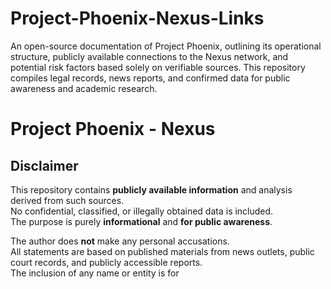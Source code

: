 # Project-Phoenix-Nexus-Links
An open-source documentation of Project Phoenix, outlining its operational structure, publicly available connections to the Nexus network, and potential risk factors based solely on verifiable sources. This repository compiles legal records, news reports, and confirmed data for public awareness and academic research.

# Project Phoenix - Nexus

## Disclaimer
This repository contains **publicly available information** and analysis derived from such sources.  
No confidential, classified, or illegally obtained data is included.  
The purpose is purely **informational** and **for public awareness**.  

The author does **not** make any personal accusations.  
All statements are based on published materials from news outlets, public court records, and publicly accessible reports.  
The inclusion of any name or entity is for
